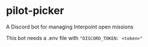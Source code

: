 # pilot-picker
A Discord bot for managing Interpoint open missions

This bot needs a .env file with ```"DISCORD_TOKEN: <token>"```
